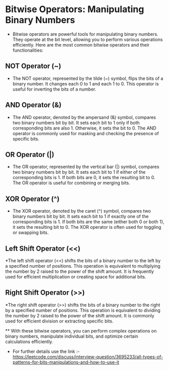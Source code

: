 # Bitwise Operators: Manipulating Binary Numbers
* Bitwise operators are powerful tools for manipulating binary numbers. They operate at the bit level, allowing you to perform various operations efficiently. Here are the most common bitwise operators and their functionalities:
## NOT Operator (~)
* The NOT operator, represented by the tilde (~) symbol, flips the bits of a binary number. It changes each 0 to 1 and each 1 to 0. This operator is useful for inverting the bits of a number.

## AND Operator (&)
* The AND operator, denoted by the ampersand (&) symbol, compares two binary numbers bit by bit. It sets each bit to 1 only if both corresponding bits are also 1. Otherwise, it sets the bit to 0. The AND operator is commonly used for masking and checking the presence of specific bits.

## OR Operator (|)
* The OR operator, represented by the vertical bar (|) symbol, compares two binary numbers bit by bit. It sets each bit to 1 if either of the corresponding bits is 1. If both bits are 0, it sets the resulting bit to 0. The OR operator is useful for combining or merging bits.

## XOR Operator (^)
* The XOR operator, denoted by the caret (^) symbol, compares two binary numbers bit by bit. It sets each bit to 1 if exactly one of the corresponding bits is 1. If both bits are the same (either both 0 or both 1), it sets the resulting bit to 0. The XOR operator is often used for toggling or swapping bits.

## Left Shift Operator (<<)
*The left shift operator (<<) shifts the bits of a binary number to the left by a specified number of positions. This operation is equivalent to multiplying the number by 2 raised to the power of the shift amount. It is frequently used for efficient multiplication or creating space for additional bits.

## Right Shift Operator (>>)
*The right shift operator (>>) shifts the bits of a binary number to the right by a specified number of positions. This operation is equivalent to dividing the number by 2 raised to the power of the shift amount. It is commonly used for efficient division or extracting specific bits.

** With these bitwise operators, you can perform complex operations on binary numbers, manipulate individual bits, and optimize certain calculations efficiently.
* For further details use the link :- https://leetcode.com/discuss/interview-question/3695233/all-types-of-patterns-for-bits-manipulations-and-how-to-use-it
